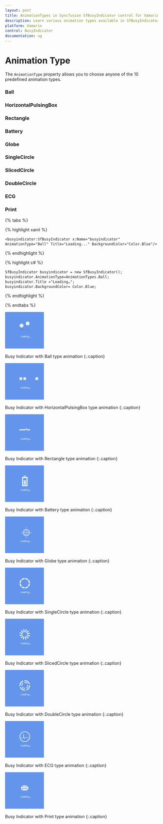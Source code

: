 ```yaml
---
layout: post
title: AnimationTypes in Syncfusion SfBusyIndicator control for Xamarin.Forms
description: Learn various animation types available in SfBusyIndicator
platform: Xamarin
control: BusyIndicator
documentation: ug
---
```

# Animation Type

The `AnimationType` property allows you to choose anyone of the 10 predefined animation types.

### Ball

### HorizontalPulsingBox

### Rectangle

### Battery

### Globe

### SingleCircle

### SlicedCircle

### DoubleCircle

### ECG

### Print

{% tabs %}

{% highlight xaml %}

	<busyindicator:SfBusyIndicator x:Name="busyindicator" AnimationType="Ball" Title="Loading..." BackgroundColor="Color.Blue"/>

{% endhighlight %}

{% highlight c# %}

	SfBusyIndicator busyindicator = new SfBusyIndicator();
	busyindicator.AnimationType=AnimationTypes.Ball;
	busyindicator.Title ="Loading…";
	busyindicator.BackgroundColor= Color.Blue;
	
{% endhighlight %}

{% endtabs %}

![](images/ball1.png)

Busy Indicator with Ball type animation {:.caption}

![](images/HorizontalPulsingBox.png) 

Busy Indicator with HorizontalPulsingBox type animation {:.caption}

![](images/rectangle.png) 

Busy Indicator with Rectangle type animation {:.caption}
 
![](images/battery.png) 

Busy Indicator with Battery type animation {:.caption}
 
![](images/globe.png) 

Busy Indicator with Globe type animation {:.caption}
 
![](images/singlecircle.png) 

Busy Indicator with SingleCircle type animation {:.caption}

![](images/SlicedCircle.png) 

Busy Indicator with SlicedCircle type animation {:.caption}
 
![](images/doublecircle.png) 

Busy Indicator with DoubleCircle type animation {:.caption}
 
![](images/ecg.png) 

Busy Indicator with ECG type animation {:.caption}
 
![](images/print.png) 

Busy Indicator with Print type animation {:.caption}




 
